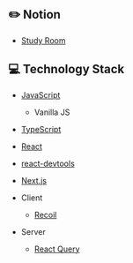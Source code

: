 ## :pencil2: Notion 
+ [Study Room](https://violet-lilac.notion.site/React-4da55446b938499a934394fbeb505f35)

## :computer: Technology Stack
+ [JavaScript](https://developer.mozilla.org/ko/docs/Web/JavaScript)
  + Vanilla JS 
+ [TypeScript](https://www.typescriptlang.org/)

+ [React](https://reactjs.org/)
+ [react-devtools](https://www.npmjs.com/package/react-devtools)
+ [Next.js](https://nextjs.org/)

+ Client
  + [Recoil](https://recoiljs.org/)
+ Server
  + [React Query](https://react-query-v3.tanstack.com/)   
